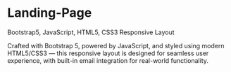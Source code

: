 # Landing-Page
Bootstrap5, JavaScript, HTML5, CSS3 Responsive Layout

Crafted with Bootstrap 5, powered by JavaScript, and styled using modern HTML5/CSS3 — this responsive layout is designed for seamless user experience, with built-in email integration for real-world functionality.

